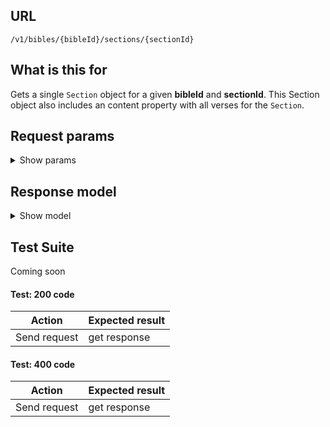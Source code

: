 ## URL

`/v1/bibles/{bibleId}/sections/{sectionId}`

## What is this for

Gets a single `Section` object for a given **bibleId** and **sectionId**. This Section
object also includes an content property with all verses for the `Section`.

## Request params

<details><summary>Show params</summary>

```ts
{
  'content-type'?: string; // html, json, text
  'include-notes'?: boolean;
  'include-titles'?: boolean;
  'include-chapter-numbers'?: boolean;
  'include-verse-numbers'?: boolean;
  'include-verse-spans'?: boolean;
  parallels?: string; // bibleIds, comma delimited
}
```

</details>

## Response model

<details><summary>Show model</summary>

```ts
{
  data: {
    id: string;
    bibleId: string;
    bookId: string;
    chapterId: string;
    title: string;
    content: string;
    verseCount: number;
    firstVerseId: string;
    lastVerseId: string;
    firstVerseOrgId: string;
    lastVerseOrgId: string;
    copyright: string;
    next?: {
      id: string;
      title: string;
    };
    previous?: {
      id: string;
      title: string;
    };
    parallels?: [
      {
        id: string;
        bibleId: string;
        bookId: string;
        chapterId: string;
        content: string;
        verseCount: number;
        copyright: string;
      },
    ];
  };
  meta: {
    fums: string;
    fumsId: string;
    fumsJsInclude: string;
    fumsJs: string;
    fumsNoScript: string;
  };
}
```

</details>

## Test Suite

Coming soon

#### Test: 200 code

| Action       | Expected result |
| ------------ | --------------- |
| Send request | get response    |

#### Test: 400 code

| Action       | Expected result |
| ------------ | --------------- |
| Send request | get response    |
